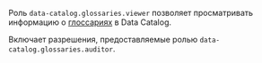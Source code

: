 Роль `data-catalog.glossaries.viewer` позволяет просматривать информацию о [глоссариях](../../../metadata-hub/concepts/data-catalog.md#glossaries-and-terms) в Data Catalog.

Включает разрешения, предоставляемые ролью `data-catalog.glossaries.auditor`.
